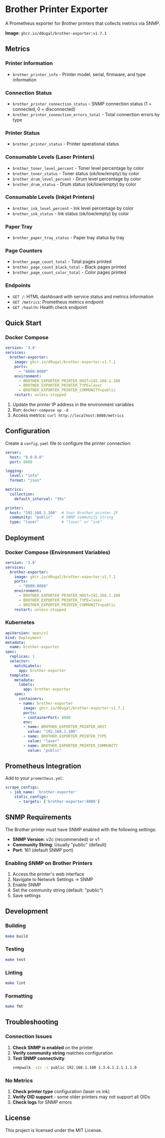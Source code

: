 # Brother Printer Exporter

A Prometheus exporter for Brother printers that collects metrics via SNMP.

**Image**: `ghcr.io/d0ugal/brother-exporter:v1.7.1`

## Metrics

### Printer Information
- `brother_printer_info` - Printer model, serial, firmware, and type information

### Connection Status
- `brother_printer_connection_status` - SNMP connection status (1 = connected, 0 = disconnected)
- `brother_printer_connection_errors_total` - Total connection errors by type

### Printer Status
- `brother_printer_status` - Printer operational status

### Consumable Levels (Laser Printers)
- `brother_toner_level_percent` - Toner level percentage by color
- `brother_toner_status` - Toner status (ok/low/empty) by color
- `brother_drum_level_percent` - Drum level percentage by color
- `brother_drum_status` - Drum status (ok/low/empty) by color

### Consumable Levels (Inkjet Printers)
- `brother_ink_level_percent` - Ink level percentage by color
- `brother_ink_status` - Ink status (ok/low/empty) by color

### Paper Tray
- `brother_paper_tray_status` - Paper tray status by tray

### Page Counters
- `brother_page_count_total` - Total pages printed
- `brother_page_count_black_total` - Black pages printed
- `brother_page_count_color_total` - Color pages printed

### Endpoints
- `GET /`: HTML dashboard with service status and metrics information
- `GET /metrics`: Prometheus metrics endpoint
- `GET /health`: Health check endpoint

## Quick Start

### Docker Compose

```yaml
version: '3.8'
services:
  brother-exporter:
    image: ghcr.io/d0ugal/brother-exporter:v1.7.1
    ports:
      - "8080:8080"
    environment:
      - BROTHER_EXPORTER_PRINTER_HOST=192.168.1.100
      - BROTHER_EXPORTER_PRINTER_TYPE=laser
      - BROTHER_EXPORTER_PRINTER_COMMUNITY=public
    restart: unless-stopped
```

1. Update the printer IP address in the environment variables
2. Run: `docker-compose up -d`
3. Access metrics: `curl http://localhost:8080/metrics`

## Configuration

Create a `config.yaml` file to configure the printer connection:

```yaml
server:
  host: "0.0.0.0"
  port: 8080

logging:
  level: "info"
  format: "json"

metrics:
  collection:
    default_interval: "30s"

printer:
  host: "192.168.1.100"  # Your Brother printer IP
  community: "public"    # SNMP community string
  type: "laser"          # "laser" or "ink"
```

## Deployment

### Docker Compose (Environment Variables)

```yaml
version: '3.8'
services:
  brother-exporter:
    image: ghcr.io/d0ugal/brother-exporter:v1.7.1
    ports:
      - "8080:8080"
    environment:
      - BROTHER_EXPORTER_PRINTER_HOST=192.168.1.100
      - BROTHER_EXPORTER_PRINTER_TYPE=laser
      - BROTHER_EXPORTER_PRINTER_COMMUNITY=public
    restart: unless-stopped
```

### Kubernetes

```yaml
apiVersion: apps/v1
kind: Deployment
metadata:
  name: brother-exporter
spec:
  replicas: 1
  selector:
    matchLabels:
      app: brother-exporter
  template:
    metadata:
      labels:
        app: brother-exporter
    spec:
      containers:
      - name: brother-exporter
        image: ghcr.io/d0ugal/brother-exporter:v1.7.1
        ports:
        - containerPort: 8080
        env:
        - name: BROTHER_EXPORTER_PRINTER_HOST
          value: "192.168.1.100"
        - name: BROTHER_EXPORTER_PRINTER_TYPE
          value: "laser"
        - name: BROTHER_EXPORTER_PRINTER_COMMUNITY
          value: "public"
```

## Prometheus Integration

Add to your `prometheus.yml`:

```yaml
scrape_configs:
  - job_name: 'brother-exporter'
    static_configs:
      - targets: ['brother-exporter:8080']
```

## SNMP Requirements

The Brother printer must have SNMP enabled with the following settings:

- **SNMP Version**: v2c (recommended) or v1
- **Community String**: Usually "public" (default)
- **Port**: 161 (default SNMP port)

### Enabling SNMP on Brother Printers

1. Access the printer's web interface
2. Navigate to Network Settings → SNMP
3. Enable SNMP
4. Set the community string (default: "public")
5. Save settings

## Development

### Building

```bash
make build
```

### Testing

```bash
make test
```

### Linting

```bash
make lint
```

### Formatting

```bash
make fmt
```

## Troubleshooting

### Connection Issues

1. **Check SNMP is enabled** on the printer
2. **Verify community string** matches configuration
3. **Test SNMP connectivity**:
   ```bash
   snmpwalk -v2c -c public 192.168.1.100 1.3.6.1.2.1.1.1.0
   ```

### No Metrics

1. **Check printer type** configuration (laser vs ink)
2. **Verify OID support** - some older printers may not support all OIDs
3. **Check logs** for SNMP errors

## License

This project is licensed under the MIT License.